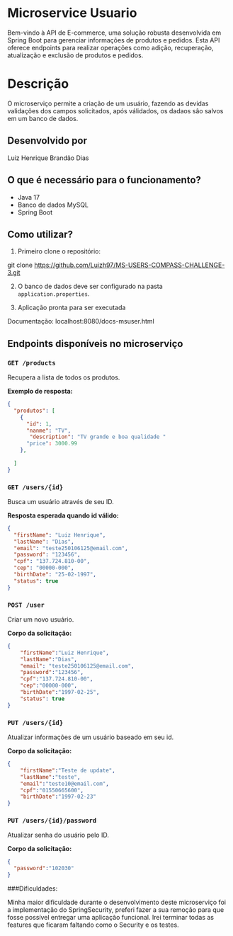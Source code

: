 # Microservice Usuario
 
Bem-vindo à API de E-commerce, uma solução robusta desenvolvida em Spring Boot para gerenciar informações de produtos e pedidos. Esta API oferece endpoints para realizar operações como adição, recuperação, atualização e exclusão de produtos e pedidos.

# Descrição

O microserviço permite a criação de um usuário, fazendo as devidas validações dos campos solicitados, após válidados, os dadaos sâo salvos em um banco de dados.


## Desenvolvido por
Luiz Henrique Brandâo Dias
 
## O que é necessário para o funcionamento? 
 
- Java 17 
- Banco de dados MySQL
- Spring Boot
 
## Como utilizar?
 
1. Primeiro clone o repositório:

git clone https://github.com/Luizh97/MS-USERS-COMPASS-CHALLENGE-3.git

2. O banco de dados deve ser configurado na pasta `application.properties`.
 
3. Aplicação pronta para ser executada
 
 
Documentação: localhost:8080/docs-msuser.html
 
## Endpoints disponíveis no microserviço
 
### `GET /products`
 
Recupera a lista de todos os produtos.
 
**Exemplo de resposta:**
```json
{
  "produtos": [
    {
      "id": 1,
      "nanme": "TV",
       "description": "TV grande e boa qualidade "
      "price": 3000.99
    },
    
  ]
}
```
 
### `GET /users/{id}`
 
Busca um usuário através de seu ID.
 
**Resposta esperada quando id válido:**
```json
{
  "firstName": "Luiz Henrique",
  "lastName": "Dias",
  "email": "teste250106125@email.com",
  "password": "123456",
  "cpf": "137.724.810-00",
  "cep": "00000-000",
  "birthDate": "25-02-1997",
  "status": true
}
```
 
### `POST /user`
 
Criar um novo usuário.
 
**Corpo da solicitação:**
```json
{   
    "firstName":"Luiz Henrique",
    "lastName":"Dias",
    "email": "teste250106125@email.com",
    "password":"123456",
    "cpf":"137.724.810-00",
    "cep":"00000-000",
    "birthDate":"1997-02-25",
    "status": true
}
```

### `PUT /users/{id}`

Atualizar informações de um usuário baseado em seu id.

**Corpo da solicitação:**
```json
{
    "firstName":"Teste de update",
    "lastName":"teste",
    "email":"teste10@email.com",
    "cpf":"01550665600",
    "birthDate":"1997-02-23"
}
```
### `PUT /users/{id}/password`

Atualizar senha do usuário pelo ID.

**Corpo da solicitação:**
```json
{
  "password":"102030"
}
```


###Dificuldades:

Minha maior dificuldade durante o desenvolvimento deste microserviço foi a implementação do SpringSecurity, preferi fazer a sua remoção para que fosse possível entregar uma aplicação funcional. Irei terminar todas as features que ficaram faltando como o Security e os testes.


